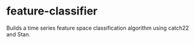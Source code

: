 # feature-classifier
Builds a time series feature space classification algorithm using catch22 and Stan.
